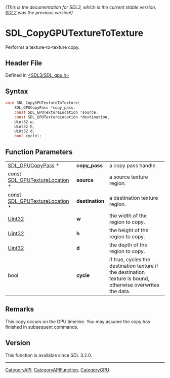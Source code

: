 ###### (This is the documentation for SDL3, which is the current stable version. [SDL2](https://wiki.libsdl.org/SDL2/) was the previous version!)
# SDL_CopyGPUTextureToTexture

Performs a texture-to-texture copy.

## Header File

Defined in [<SDL3/SDL_gpu.h>](https://github.com/libsdl-org/SDL/blob/main/include/SDL3/SDL_gpu.h)

## Syntax

```c
void SDL_CopyGPUTextureToTexture(
    SDL_GPUCopyPass *copy_pass,
    const SDL_GPUTextureLocation *source,
    const SDL_GPUTextureLocation *destination,
    Uint32 w,
    Uint32 h,
    Uint32 d,
    bool cycle);
```

## Function Parameters

|                                                          |                 |                                                                                                             |
| -------------------------------------------------------- | --------------- | ----------------------------------------------------------------------------------------------------------- |
| [SDL_GPUCopyPass](SDL_GPUCopyPass) *                     | **copy_pass**   | a copy pass handle.                                                                                         |
| const [SDL_GPUTextureLocation](SDL_GPUTextureLocation) * | **source**      | a source texture region.                                                                                    |
| const [SDL_GPUTextureLocation](SDL_GPUTextureLocation) * | **destination** | a destination texture region.                                                                               |
| [Uint32](Uint32)                                         | **w**           | the width of the region to copy.                                                                            |
| [Uint32](Uint32)                                         | **h**           | the height of the region to copy.                                                                           |
| [Uint32](Uint32)                                         | **d**           | the depth of the region to copy.                                                                            |
| bool                                                     | **cycle**       | if true, cycles the destination texture if the destination texture is bound, otherwise overwrites the data. |

## Remarks

This copy occurs on the GPU timeline. You may assume the copy has finished
in subsequent commands.

## Version

This function is available since SDL 3.2.0.

----
[CategoryAPI](CategoryAPI), [CategoryAPIFunction](CategoryAPIFunction), [CategoryGPU](CategoryGPU)

